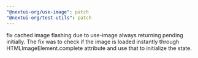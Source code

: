 ```yaml
---
"@nextui-org/use-image": patch
"@nextui-org/test-utils": patch
---
```


fix cached image flashing due to use-image always returning pending initially. The fix was to check if the image is loaded instantly through HTMLImageElement.complete attribute and use that to initialize the state.
